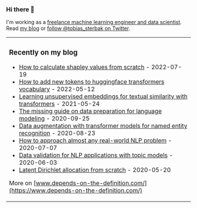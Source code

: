 ### Hi there 👋

I'm working as a [freelance machine learning engineer and data scientist](https://tobiassterbak.com/). Read [my blog](https://www.depends-on-the-definition.com/) or [follow @tobias_sterbak on Twitter](https://twitter.com/tobias_sterbak).

<table><tr>
  <td valign="top" width="33%">

### Recently on my blog
<!-- blog starts -->
* [How to calculate shapley values from scratch](https://www.depends-on-the-definition.com/shapley-values-from-scratch/) - 2022-07-19
* [How to add new tokens to huggingface transformers vocabulary](https://www.depends-on-the-definition.com/how-to-add-new-tokens-to-huggingface-transformers/) - 2022-05-12
* [Learning unsupervised embeddings for textual similarity with transformers](https://www.depends-on-the-definition.com/unsupervised-text-embeddings-with-transformers/) - 2021-05-24
* [The missing guide on data preparation for language modeling](https://www.depends-on-the-definition.com/missing-guide-on-data-preparation-for-language-modeling/) - 2020-09-25
* [Data augmentation with transformer models for named entity recognition](https://www.depends-on-the-definition.com/data-augmentation-with-transformers/) - 2020-08-23
* [How to approach almost any real-world NLP problem](https://www.depends-on-the-definition.com/how-to-approach-nlp/) - 2020-07-07
* [Data validation for NLP applications with topic models](https://www.depends-on-the-definition.com/data-validation-with-topic-models/) - 2020-06-03
* [Latent Dirichlet allocation from scratch](https://www.depends-on-the-definition.com/lda-from-scratch/) - 2020-05-20
<!-- blog ends -->

More on [www.depends-on-the-definition.com/](https://www.depends-on-the-definition.com/)
</td>
</tr></table>
